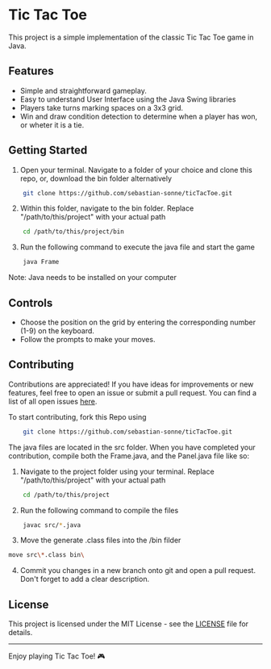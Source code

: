 # Tic Tac Toe

This project is a simple implementation of the classic Tic Tac Toe game in Java. 

## Features

- Simple and straightforward gameplay.
- Easy to understand User Interface using the Java Swing libraries
- Players take turns marking spaces on a 3x3 grid.
- Win and draw condition detection to determine when a player has won, or wheter it is a tie.


## Getting Started

1. Open your terminal. Navigate to a folder of your choice and clone this repo, or, download the bin folder alternatively 

```bash
    git clone https://github.com/sebastian-sonne/ticTacToe.git
```

2. Within this folder, navigate to the bin folder. Replace "/path/to/this/project" with your actual path

```bash
    cd /path/to/this/project/bin
```
3. Run the following command to execute the java file and start the game
```bash
    java Frame
```

Note: Java needs to be installed on your computer

## Controls

- Choose the position on the grid by entering the corresponding number (1-9) on the keyboard.
- Follow the prompts to make your moves.


## Contributing

Contributions are appreciated! If you have ideas for improvements or new features, feel free to open an issue or submit a pull request. You can find a list of all open issues [here](https://github.com/sebastian-sonne/ticTacToe/issues).

To start contributing, fork this Repo using
```bash
    git clone https://github.com/sebastian-sonne/ticTacToe.git
```

The java files are located in the src folder. When you have completed your contribution, compile both the Frame.java, and the Panel.java file like so:

1. Navigate to the project folder using your terminal. Replace "/path/to/this/project" with your actual path
```bash
    cd /path/to/this/project
```

2. Run the following command to compile the files
```bash
    javac src/*.java
```
3. Move the generate .class files into the /bin filder
``` bash
move src\*.class bin\
```
4. Commit you changes in a new branch onto git and open a pull request. Don't forget to add a clear description.

## License

This project is licensed under the MIT License - see the [LICENSE](LICENSE) file for details.

---

Enjoy playing Tic Tac Toe! 🎮